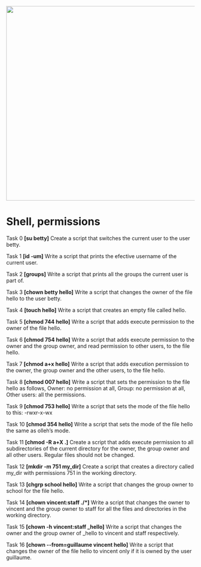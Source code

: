 <p align="center">
<img width="520" align="center" altlt="Image" src="https://linuxcommand.org/images/file_permissions.png" />
</p>

# Shell, permissions

Task 0 **[su betty]** Create a script that switches the current user to the user betty. 

Task 1 **[id -um]** Write a script that prints the efective username of the current user.

Task 2 **[groups]** Write a script that prints all the groups the current user is part of.

Task 3 **[chown betty hello]** Write a script that changes the owner of the file hello to the user betty.

Task 4 **[touch hello]** Write a script that creates an empty file called hello.

Task 5 **[chmod 744 hello]** Write a script that adds execute permission to the owner of the file hello.

Task 6 **[chmod 754 hello]** Write a script that adds execute permission to the owner and the group owner, and read permission to other users, to the file hello.

Task 7 **[chmod a+x hello]** Write a script that adds execution permission to the owner, the group owner and the other users, to the file hello.

Task 8 **[chmod 007 hello]** Write a script that sets the permission to the file hello as follows, Owner: no permission at all, Group: no permission at all, Other users: all the permissions.

Task 9 **[chmod 753 hello]** Write a script that sets the mode of the file hello to this: -rwxr-x-wx

Task 10 **[chmod 354 hello]** Write a script that sets the mode of the file hello the same as olleh’s mode.

Task 11 **[chmod -R a+X .]** Create a script that adds execute permission to all subdirectories of the current directory for the owner, the group owner and all other users. Regular files should not be changed.

Task 12 **[mkdir -m  751 my_dir]** Create a script that creates a directory called my_dir with permissions 751 in the working directory.

Task 13 **[chgrp school hello]** Write a script that changes the group owner to school for the file hello. 

Task 14 **[chown vincent:staff ./*]** Write a script that changes the owner to vincent and the group owner to staff for all the files and directories in the working directory. 

Task 15 **[chown -h  vincent:staff _hello]** Write a script that changes the owner and the group owner of _hello to vincent and staff respectively.

Task 16 **[chown --from=guillaume vincent hello]** Write a script that changes the owner of the file hello to vincent only if it is owned by the user guillaume.
